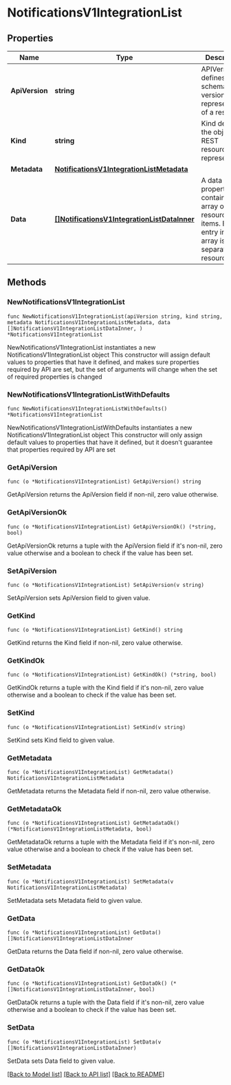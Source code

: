 # NotificationsV1IntegrationList

## Properties

Name | Type | Description | Notes
------------ | ------------- | ------------- | -------------
**ApiVersion** | **string** | APIVersion defines the schema version of this representation of a resource. | [readonly] 
**Kind** | **string** | Kind defines the object this REST resource represents. | [readonly] 
**Metadata** | [**NotificationsV1IntegrationListMetadata**](NotificationsV1IntegrationListMetadata.md) |  | 
**Data** | [**[]NotificationsV1IntegrationListDataInner**](NotificationsV1IntegrationListDataInner.md) | A data property that contains an array of resource items. Each entry in the array is a separate resource. | 

## Methods

### NewNotificationsV1IntegrationList

`func NewNotificationsV1IntegrationList(apiVersion string, kind string, metadata NotificationsV1IntegrationListMetadata, data []NotificationsV1IntegrationListDataInner, ) *NotificationsV1IntegrationList`

NewNotificationsV1IntegrationList instantiates a new NotificationsV1IntegrationList object
This constructor will assign default values to properties that have it defined,
and makes sure properties required by API are set, but the set of arguments
will change when the set of required properties is changed

### NewNotificationsV1IntegrationListWithDefaults

`func NewNotificationsV1IntegrationListWithDefaults() *NotificationsV1IntegrationList`

NewNotificationsV1IntegrationListWithDefaults instantiates a new NotificationsV1IntegrationList object
This constructor will only assign default values to properties that have it defined,
but it doesn't guarantee that properties required by API are set

### GetApiVersion

`func (o *NotificationsV1IntegrationList) GetApiVersion() string`

GetApiVersion returns the ApiVersion field if non-nil, zero value otherwise.

### GetApiVersionOk

`func (o *NotificationsV1IntegrationList) GetApiVersionOk() (*string, bool)`

GetApiVersionOk returns a tuple with the ApiVersion field if it's non-nil, zero value otherwise
and a boolean to check if the value has been set.

### SetApiVersion

`func (o *NotificationsV1IntegrationList) SetApiVersion(v string)`

SetApiVersion sets ApiVersion field to given value.


### GetKind

`func (o *NotificationsV1IntegrationList) GetKind() string`

GetKind returns the Kind field if non-nil, zero value otherwise.

### GetKindOk

`func (o *NotificationsV1IntegrationList) GetKindOk() (*string, bool)`

GetKindOk returns a tuple with the Kind field if it's non-nil, zero value otherwise
and a boolean to check if the value has been set.

### SetKind

`func (o *NotificationsV1IntegrationList) SetKind(v string)`

SetKind sets Kind field to given value.


### GetMetadata

`func (o *NotificationsV1IntegrationList) GetMetadata() NotificationsV1IntegrationListMetadata`

GetMetadata returns the Metadata field if non-nil, zero value otherwise.

### GetMetadataOk

`func (o *NotificationsV1IntegrationList) GetMetadataOk() (*NotificationsV1IntegrationListMetadata, bool)`

GetMetadataOk returns a tuple with the Metadata field if it's non-nil, zero value otherwise
and a boolean to check if the value has been set.

### SetMetadata

`func (o *NotificationsV1IntegrationList) SetMetadata(v NotificationsV1IntegrationListMetadata)`

SetMetadata sets Metadata field to given value.


### GetData

`func (o *NotificationsV1IntegrationList) GetData() []NotificationsV1IntegrationListDataInner`

GetData returns the Data field if non-nil, zero value otherwise.

### GetDataOk

`func (o *NotificationsV1IntegrationList) GetDataOk() (*[]NotificationsV1IntegrationListDataInner, bool)`

GetDataOk returns a tuple with the Data field if it's non-nil, zero value otherwise
and a boolean to check if the value has been set.

### SetData

`func (o *NotificationsV1IntegrationList) SetData(v []NotificationsV1IntegrationListDataInner)`

SetData sets Data field to given value.



[[Back to Model list]](../README.md#documentation-for-models) [[Back to API list]](../README.md#documentation-for-api-endpoints) [[Back to README]](../README.md)


